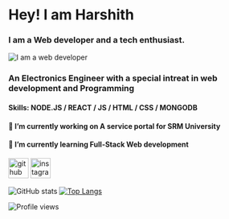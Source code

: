 # Hey! I am Harshith
### I am a Web developer and a tech enthusiast.
![I am a web developer](https://thumbs.dreamstime.com/b/under-construction-building-process-header-banner-landing-page-flat-line-vector-design-concept-web-presentation-template-77593315.jpg)

### An Electronics Engineer with a special intreat in web development and Programming

#### Skills: NODE.JS / REACT / JS / HTML / CSS / MONGODB

####  🔭 I’m currently working on A service portal for SRM University 
####  🌱 I’m currently learning Full-Stack Web development 


[<img src='https://cdn.jsdelivr.net/npm/simple-icons@3.0.1/icons/github.svg' alt='github' height='40'>](https://github.com/Harshith292002)  [<img src='https://cdn.jsdelivr.net/npm/simple-icons@3.0.1/icons/instagram.svg' alt='instagram' height='40'>](https://www.instagram.com/Harshith___/)  


![GitHub stats](https://github-readme-stats.vercel.app/api?username=Harshith292002&show_icons=true)  [![Top Langs](https://github-readme-stats.vercel.app/api/top-langs/?username=Harshith292002)](https://github.com/anuraghazra/github-readme-stats)     




![Profile views](https://gpvc.arturio.dev/Harshith292002)  
